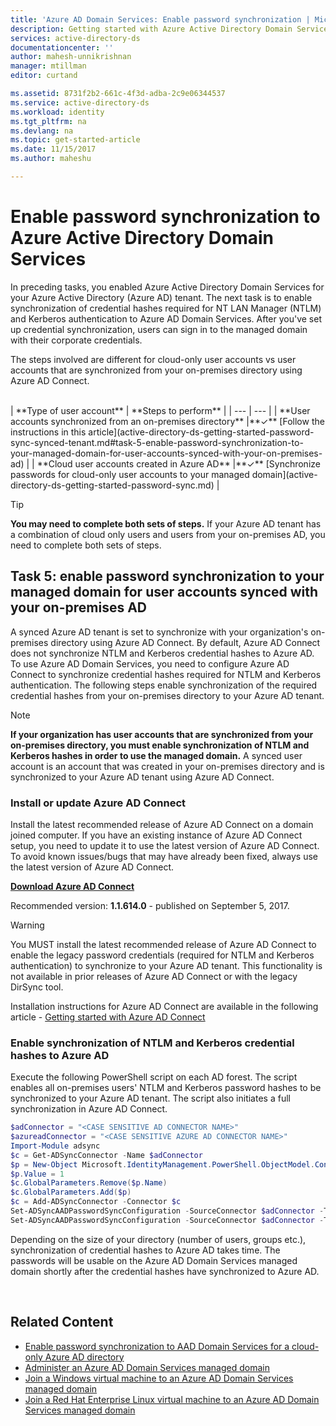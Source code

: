 ```yaml
---
title: 'Azure AD Domain Services: Enable password synchronization | Microsoft Docs'
description: Getting started with Azure Active Directory Domain Services
services: active-directory-ds
documentationcenter: ''
author: mahesh-unnikrishnan
manager: mtillman
editor: curtand

ms.assetid: 8731f2b2-661c-4f3d-adba-2c9e06344537
ms.service: active-directory-ds
ms.workload: identity
ms.tgt_pltfrm: na
ms.devlang: na
ms.topic: get-started-article
ms.date: 11/15/2017
ms.author: maheshu

---
```

# Enable password synchronization to Azure Active Directory Domain Services
In preceding tasks, you enabled Azure Active Directory Domain Services for your Azure Active Directory (Azure AD) tenant. The next task is to enable synchronization of credential hashes required for NT LAN Manager (NTLM) and Kerberos authentication to Azure AD Domain Services. After you've set up credential synchronization, users can sign in to the managed domain with their corporate credentials.

The steps involved are different for cloud-only user accounts vs user accounts that are synchronized from your on-premises directory using Azure AD Connect.

<br>
| **Type of user account** | **Steps to perform** |
| --- | --- |
| **User accounts synchronized from an on-premises directory** |**&#x2713;** [Follow the instructions in this article](active-directory-ds-getting-started-password-sync-synced-tenant.md#task-5-enable-password-synchronization-to-your-managed-domain-for-user-accounts-synced-with-your-on-premises-ad) | 
| **Cloud user accounts created in Azure AD** |**&#x2713;** [Synchronize passwords for cloud-only user accounts to your managed domain](active-directory-ds-getting-started-password-sync.md) |
<br>

> [!TIP]
> **You may need to complete both sets of steps.**
> If your Azure AD tenant has a combination of cloud only users and users from your on-premises AD, you need to complete both sets of steps.
>

## Task 5: enable password synchronization to your managed domain for user accounts synced with your on-premises AD
A synced Azure AD tenant is set to synchronize with your organization's on-premises directory using Azure AD Connect. By default, Azure AD Connect does not synchronize NTLM and Kerberos credential hashes to Azure AD. To use Azure AD Domain Services, you need to configure Azure AD Connect to synchronize credential hashes required for NTLM and Kerberos authentication. The following steps enable synchronization of the required credential hashes from your on-premises directory to your Azure AD tenant.

> [!NOTE]
> **If your organization has user accounts that are synchronized from your on-premises directory, you must enable synchronization of NTLM and Kerberos hashes in order to use the managed domain.** A synced user account is an account that was created in your on-premises directory and is synchronized to your Azure AD tenant using Azure AD Connect.
>
>

### Install or update Azure AD Connect
Install the latest recommended release of Azure AD Connect on a domain joined computer. If you have an existing instance of Azure AD Connect setup, you need to update it to use the latest version of Azure AD Connect. To avoid known issues/bugs that may have already been fixed, always use the latest version of Azure AD Connect.

**[Download Azure AD Connect](http://www.microsoft.com/download/details.aspx?id=47594)**

Recommended version: **1.1.614.0** - published on September 5, 2017.

> [!WARNING]
> You MUST install the latest recommended release of Azure AD Connect to enable the legacy password credentials (required for NTLM and Kerberos authentication) to synchronize to your Azure AD tenant. This functionality is not available in prior releases of Azure AD Connect or with the legacy DirSync tool.
>
>

Installation instructions for Azure AD Connect are available in the following article - [Getting started with Azure AD Connect](../active-directory/active-directory-aadconnect.md)

### Enable synchronization of NTLM and Kerberos credential hashes to Azure AD
Execute the following PowerShell script on each AD forest. The script enables all on-premises users' NTLM and Kerberos password hashes to be synchronized to your Azure AD tenant. The script also initiates a full synchronization in Azure AD Connect.

```powershell
$adConnector = "<CASE SENSITIVE AD CONNECTOR NAME>"  
$azureadConnector = "<CASE SENSITIVE AZURE AD CONNECTOR NAME>"  
Import-Module adsync  
$c = Get-ADSyncConnector -Name $adConnector  
$p = New-Object Microsoft.IdentityManagement.PowerShell.ObjectModel.ConfigurationParameter "Microsoft.Synchronize.ForceFullPasswordSync", String, ConnectorGlobal, $null, $null, $null
$p.Value = 1  
$c.GlobalParameters.Remove($p.Name)  
$c.GlobalParameters.Add($p)  
$c = Add-ADSyncConnector -Connector $c  
Set-ADSyncAADPasswordSyncConfiguration -SourceConnector $adConnector -TargetConnector $azureadConnector -Enable $false   
Set-ADSyncAADPasswordSyncConfiguration -SourceConnector $adConnector -TargetConnector $azureadConnector -Enable $true  
```

Depending on the size of your directory (number of users, groups etc.), synchronization of credential hashes to Azure AD takes time. The passwords will be usable on the Azure AD Domain Services managed domain shortly after the credential hashes have synchronized to Azure AD.

<br>

## Related Content
* [Enable password synchronization to AAD Domain Services for a cloud-only Azure AD directory](active-directory-ds-getting-started-password-sync.md)
* [Administer an Azure AD Domain Services managed domain](active-directory-ds-admin-guide-administer-domain.md)
* [Join a Windows virtual machine to an Azure AD Domain Services managed domain](active-directory-ds-admin-guide-join-windows-vm.md)
* [Join a Red Hat Enterprise Linux virtual machine to an Azure AD Domain Services managed domain](active-directory-ds-admin-guide-join-rhel-linux-vm.md)
